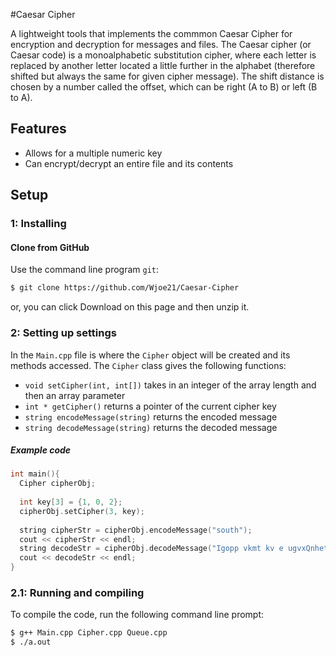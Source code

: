 #Caesar Cipher

A lightweight tools that implements the commmon Caesar Cipher for encryption and decryption for messages and files. The Caesar cipher (or Caesar code) is a monoalphabetic substitution cipher, where each letter is replaced by another letter located a little further in the alphabet (therefore shifted but always the same for given cipher message). The shift distance is chosen by a number called the offset, which can be right (A to B) or left (B to A).

## Features
- Allows for a multiple numeric key
- Can encrypt/decrypt an entire file and its contents

## Setup

### 1: Installing

#### Clone from GitHub
Use the command line program `git`:
```bash
$ git clone https://github.com/Wjoe21/Caesar-Cipher
```
or, you can click Download on this page and then unzip it.

### 2: Setting up settings
In the `Main.cpp` file is where the `Cipher` object will be created and its methods accessed.
The `Cipher` class gives the following functions:
  - `void setCipher(int, int[])` takes in an integer of the array length and then an array parameter
  - `int * getCipher()` returns a pointer of the current cipher key
  - `string encodeMessage(string)` returns the encoded message
  - `string decodeMessage(string)` returns the decoded message

##### Example code
```cpp
int main(){
  Cipher cipherObj;
 
  int key[3] = {1, 0, 2};
  cipherObj.setCipher(3, key);
  
  string cipherStr = cipherObj.encodeMessage("south");
  cout << cipherStr << endl;
  string decodeStr = cipherObj.decodeMessage("Igopp vkmt kv e ugvxQnhetg hrdtbtu oh xicqo zqx");
  cout << decodeStr << endl;
}
```

### 2.1: Running and compiling
To compile the code, run the following command line prompt:
```bash
$ g++ Main.cpp Cipher.cpp Queue.cpp
$ ./a.out
``` 
